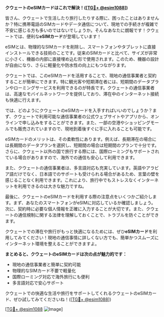 **クウェートのeSIMカードはこれで解決！([[TG💪+ @esim1088](https://t.me/s/esim1088)])**

皆さん、クウェートで生活したり旅行したりする際に、困ったことはありませんか？特に携帯電話のSIMカードやデータ通信について、現地での手続きが複雑で不安に感じる方も多いのではないでしょうか。そんなあなたに朗報です！クウェートでは、便利な**eSIMカード**が登場しています！

eSIMとは、物理的なSIMカードを削除し、スマートフォンやタブレットに直接インストールできる技術のことです。従来のSIMカードと比べて、サイズが非常に小さく、機器の内部に直接埋め込む形で使用されます。このため、機器の設計が自由になり、さらに軽量化や防水性の向上にもつながります。

クウェートでは、このeSIMカードを活用することで、現地の通信事業者と契約することが簡単にできます。特に観光客や短期滞在者には、短期間のデータプランやローミングサービスを利用できるのが特長です。クウェートの通信事業者は、高速なモバイルネットワークを提供しており、滞在中のインターネット接続も快適に行えます。

では、どのようにクウェートのeSIMカードを入手すればいいのでしょうか？まず、クウェートで利用可能な通信事業者の公式ウェブサイトやアプリから、オンラインで申し込みをすることができます。また、一部の空港やショッピングモールでも販売されていますので、現地到着後すぐに手に入れることも可能です。

eSIMカードのメリットは、その柔軟性にあります。例えば、長期滞在の場合には長期間のデータプランを選択し、短期間の場合は短期間のプランで十分です。さらに、クウェート以外の国で旅行する際には、国際ローミングもサポートされている場合がありますので、海外での通信も安心して利用できます。

また、クウェートの通信事業者は、多言語対応も充実しています。英語やアラビア語だけでなく、日本語でのサポートも受けられる場合があるため、言葉の壁を感じることなく利用できます。これにより、旅行中でもストレスなくインターネットを利用できるのは大きな魅力ですね。

最後に、クウェートのeSIMカードを利用する際の注意点をいくつかご紹介します。まず、あなたのスマートフォンがeSIMに対応しているか確認しましょう。次に、契約時に必要な個人情報を正確に入力することが大切です。また、クウェートの通信規制に関する法律を理解しておくことで、トラブルを防ぐことができます。

クウェートでの滞在や旅行がもっと快適になるためには、ぜひ**eSIMカード**を利用してみてください！現地の通信事情に詳しくない方でも、簡単かつスムーズにインターネット環境を整えることができますよ。

**まとめると、クウェートのeSIMカードは次の点が魅力的です：**
- 現地の通信事業者と簡単に契約可能
- 物理的なSIMカード不要で軽量化
- 国際ローミング対応で海外旅行にも便利
- 多言語対応で安心サポート

クウェートでの快適な生活や旅行をサポートしてくれるクウェートのeSIMカード、ぜひ試してみてくださいね！([[TG💪+ @esim1088](https://t.me/s/esim1088)])

[[TG💪+ @esim1088](https://t.me/s/esim1088) ![Image](https://i.postimg.cc/Y0z9fWf4/image.png)]